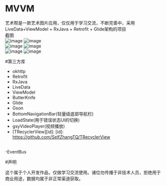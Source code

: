 # MVVM

艺术帮是一款艺术图片应用，仅仅用于学习交流，不断完善中，采用LiveData+ViewModel + RxJava + Retrofit + Glide架构的项目<br/>
截图<br/>
![image](https://github.com/SelfZhangTQ/T-MVVM/raw/master/screenshots/1_video.gif)
![image](https://github.com/SelfZhangTQ/T-MVVM/raw/master/screenshots/2_video.gif)<br/>
![image](https://github.com/SelfZhangTQ/T-MVVM/raw/master/screenshots/3_video.gif)
![image](https://github.com/SelfZhangTQ/T-MVVM/raw/master/screenshots/4_video.gif)<br/>
![image](https://github.com/SelfZhangTQ/T-MVVM/raw/master/screenshots/5_video.gif)
![image](https://github.com/SelfZhangTQ/T-MVVM/raw/master/screenshots/6_video.gif)<br/>

#第三方库 <br/>
* okhttp <br/>
* Retrofit <br/>
*  RxJava <br/>
* LiveData <br/>
* ViewModel <br/>
* ButterKnife <br/>
* Glide <br/>
* Gson <br/>
* BottomNavigationBar(轻量级底部导航栏)<br/>
* LoadState(用于错误状态UI的切换)<br/>
* gsyVideoPlayer(视频播放)<br/>
* [TRecyclerView][id]:
  [id]: https://github.com/SelfZhangTQ/TRecyclerView
<br/>
-EventBus<br/>

#声明 <br/>

这个属于个人开发作品，仅做学习交流使用。诸位勿传播于非技术人员，拒绝用于商业用途，数据均属于非正常渠道获取。
